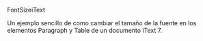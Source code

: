 FontSizeiText

Un ejemplo sencillo de como cambiar el tamaño de la fuente en los elementos 
Paragraph y Table de un documento iText 7.